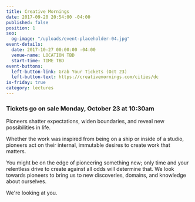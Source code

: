 ```yaml
---
title: Creative Mornings
date: 2017-09-20 20:54:00 -04:00
published: false
position: 1
seo:
  og-image: "/uploads/event-placeholder-04.jpg"
event-details:
  date: 2017-10-27 00:00:00 -04:00
  venue-name: LOCATION TBD
  start-time: TIME TBD
event-buttons:
  left-button-link: Grab Your Tickets (Oct 23)
  left-button-text: https://creativemornings.com/cities/dc
is-friday: true
category: lectures
---
```


### Tickets go on sale Monday, October 23 at 10:30am

Pioneers shatter expectations, widen boundaries, and reveal new possibilities in life.

Whether the work was inspired from being on a ship or inside of a studio, pioneers act on their internal, immutable desires to create work that matters.

You might be on the edge of pioneering something new; only time and your relentless drive to create against all odds will determine that. We look towards pioneers to bring us to new discoveries, domains, and knowledge about ourselves.

We're looking at you.